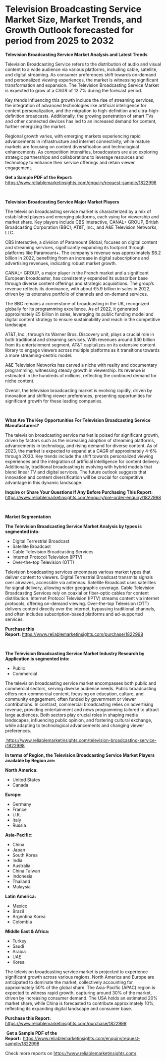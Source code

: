<p><h1>Television Broadcasting Service Market Size, Market Trends, and Growth Outlook forecasted for period from 2025 to 2032</h1></p><p><strong>Television Broadcasting Service Market Analysis and Latest Trends</strong></p>
<p><p>Television Broadcasting Service refers to the distribution of audio and visual content to a wide audience via various platforms, including cable, satellite, and digital streaming. As consumer preferences shift towards on-demand and personalized viewing experiences, the market is witnessing significant transformation and expansion. The Television Broadcasting Service Market is expected to grow at a CAGR of 12.7% during the forecast period. </p><p>Key trends influencing this growth include the rise of streaming services, the integration of advanced technologies like artificial intelligence for content personalization, and the migration to high-definition and ultra-high-definition broadcasts. Additionally, the growing penetration of smart TVs and other connected devices has led to an increased demand for content, further energizing the market. </p><p>Regional growth varies, with emerging markets experiencing rapid advancements in infrastructure and internet connectivity, while mature markets are focusing on content diversification and technological enhancements. As competition intensifies, broadcasters are also exploring strategic partnerships and collaborations to leverage resources and technology to enhance their service offerings and retain viewer engagement.</p></p>
<p><strong>Get a Sample PDF of the Report:&nbsp;</strong> <a href="https://www.reliablemarketinsights.com/enquiry/request-sample/1822998?utm_campaign=2207&utm_medium=2&utm_source=Github&utm_content=ia&utm_term=08042025&utm_id=television-broadcasting-service">https://www.reliablemarketinsights.com/enquiry/request-sample/1822998</a></p>
<p>&nbsp;</p>
<p><strong>Television Broadcasting Service Major Market Players</strong></p>
<p><p>The television broadcasting service market is characterized by a mix of established players and emerging platforms, each vying for viewership and market share. Key players include CBS Interactive, CANAL+ GROUP, British Broadcasting Corporation (BBC), AT&T, Inc., and A&E Television Networks, LLC. </p><p>CBS Interactive, a division of Paramount Global, focuses on digital content and streaming services, significantly expanding its footprint through platforms like Paramount+. The company's revenue was approximately $8.2 billion in 2022, benefiting from an increase in digital subscriptions and advertising revenues, indicating robust market growth.</p><p>CANAL+ GROUP, a major player in the French market and a significant European broadcaster, has consistently expanded its subscriber base through diverse content offerings and strategic acquisitions. The group’s revenue reflects its dominance, with about €5.9 billion in sales in 2022, driven by its extensive portfolio of channels and on-demand services.</p><p>The BBC remains a cornerstone of broadcasting in the UK, recognized globally for its programming excellence. As of 2022, it generated approximately £5 billion in sales, leveraging its public funding model and digital content strategy to ensure sustainability and reach in the competitive landscape.</p><p>AT&T, Inc., through its Warner Bros. Discovery unit, plays a crucial role in both traditional and streaming services. With revenues around $30 billion from its entertainment segment, AT&T capitalizes on its extensive content library to engage viewers across multiple platforms as it transitions towards a more streaming-centric model.</p><p>A&E Television Networks has carved a niche with reality and documentary programming, witnessing steady growth in viewership. Its revenue is estimated in the hundreds of millions, reflecting the continued demand for niche content.</p><p>Overall, the television broadcasting market is evolving rapidly, driven by innovation and shifting viewer preferences, presenting opportunities for significant growth for these leading companies.</p></p>
<p>&nbsp;</p>
<p><strong>What Are The Key Opportunities For Television Broadcasting Service Manufacturers?</strong></p>
<p><p>The television broadcasting service market is poised for significant growth, driven by factors such as the increasing adoption of streaming platforms, advancements in technology, and rising demand for diverse content. As of 2023, the market is expected to expand at a CAGR of approximately 4-6% through 2030. Key trends include the shift towards personalized viewing experiences and the integration of artificial intelligence for content delivery. Additionally, traditional broadcasting is evolving with hybrid models that blend linear TV and digital services. The future outlook suggests that innovation and content diversification will be crucial for competitive advantage in this dynamic landscape.</p></p>
<p><strong>Inquire or Share Your Questions If Any Before Purchasing This Report:</strong> <a href="https://www.reliablemarketinsights.com/enquiry/pre-order-enquiry/1822998?utm_campaign=2207&utm_medium=2&utm_source=Github&utm_content=ia&utm_term=08042025&utm_id=television-broadcasting-service">https://www.reliablemarketinsights.com/enquiry/pre-order-enquiry/1822998</a></p>
<p>&nbsp;</p>
<p><strong>Market Segmentation</strong></p>
<p><strong>The Television Broadcasting Service Market Analysis by types is segmented into:</strong></p>
<p><ul><li>Digital Terrestrial Broadcast</li><li>Satellite Broadcast</li><li>Cable Television Broadcasting Services</li><li>Internet Protocol Television (IPTV)</li><li>Over-the-top Television (OTT)</li></ul></p>
<p><p>Television broadcasting services encompass various market types that deliver content to viewers. Digital Terrestrial Broadcast transmits signals over airwaves, accessible via antennas. Satellite Broadcast uses satellites for signal delivery, allowing wider geographic coverage. Cable Television Broadcasting Services rely on coaxial or fiber-optic cables for content distribution. Internet Protocol Television (IPTV) streams content via internet protocols, offering on-demand viewing. Over-the-top Television (OTT) delivers content directly over the internet, bypassing traditional channels, and often includes subscription-based platforms and ad-supported services.</p></p>
<p><strong>Purchase this Report:&nbsp;</strong><a href="https://www.reliablemarketinsights.com/purchase/1822998?utm_campaign=2207&utm_medium=2&utm_source=Github&utm_content=ia&utm_term=08042025&utm_id=television-broadcasting-service">https://www.reliablemarketinsights.com/purchase/1822998</a></p>
<p>&nbsp;</p>
<p><strong>The Television Broadcasting Service Market Industry Research by Application is segmented into:</strong></p>
<p><ul><li>Public</li><li>Commercial</li></ul></p>
<p><p>The television broadcasting service market encompasses both public and commercial sectors, serving diverse audience needs. Public broadcasting offers non-commercial content, focusing on education, culture, and community engagement, often funded by government or viewer contributions. In contrast, commercial broadcasting relies on advertising revenue, providing entertainment and news programming tailored to attract large audiences. Both sectors play crucial roles in shaping media landscapes, influencing public opinion, and fostering cultural exchange, while adapting to technological advancements and changing viewer preferences.</p></p>
<p><a href="https://www.reliablemarketinsights.com/television-broadcasting-service-r1822998?utm_campaign=2207&utm_medium=2&utm_source=Github&utm_content=ia&utm_term=08042025&utm_id=television-broadcasting-service">&nbsp;https://www.reliablemarketinsights.com/television-broadcasting-service-r1822998</a></p>
<p><strong>In terms of Region, the Television Broadcasting Service Market Players available by Region are:</strong></p>
<p>
    <p> <strong> North America: </strong>
        <ul>
            <li>United States</li>
            <li>Canada</li>
        </ul>
        </p> 
    <p> <strong> Europe: </strong>
        <ul>
            <li>Germany</li>
            <li>France</li>
            <li>U.K.</li>
            <li>Italy</li>
            <li>Russia</li>
        </ul>
        </p> 
    <p> <strong> Asia-Pacific: </strong>
        <ul>
            <li>China</li>
            <li>Japan</li>
            <li>South Korea</li>
            <li>India</li>
            <li>Australia</li>
            <li>China Taiwan</li>
            <li>Indonesia</li>
            <li>Thailand</li>
            <li>Malaysia</li>
        </ul>
        </p> 
    <p> <strong> Latin America: </strong>
        <ul>
            <li>Mexico</li>
            <li>Brazil</li>
            <li>Argentina Korea</li>
            <li>Colombia</li>
        </ul>
        </p> 
    <p> <strong> Middle East & Africa: </strong>
        <ul>
            <li>Turkey</li>
            <li>Saudi</li>
            <li>Arabia</li>
            <li>UAE</li>
            <li>Korea</li>
        </ul>
    </p>
    </p>
<p><p>The television broadcasting service market is projected to experience significant growth across various regions. North America and Europe are anticipated to dominate the market, collectively accounting for approximately 50% of the global share. The Asia-Pacific (APAC) region is expected to witness rapid growth, capturing around 30% of the market, driven by increasing consumer demand. The USA holds an estimated 20% market share, while China is forecasted to contribute approximately 10%, reflecting its expanding digital landscape and consumer base.</p></p>
<p><strong>Purchase this Report: </strong><a href="https://www.reliablemarketinsights.com/purchase/1822998?utm_campaign=2207&utm_medium=2&utm_source=Github&utm_content=ia&utm_term=08042025&utm_id=television-broadcasting-service">https://www.reliablemarketinsights.com/purchase/1822998</a></p>
<p>&nbsp;<strong>Get a Sample PDF of the Report:&nbsp;&nbsp;</strong><a href="https://www.reliablemarketinsights.com/enquiry/request-sample/1822998?utm_campaign=2207&utm_medium=2&utm_source=Github&utm_content=ia&utm_term=08042025&utm_id=television-broadcasting-service">https://www.reliablemarketinsights.com/enquiry/request-sample/1822998</a></p>
<p><strong></strong></p>
<p>Check more reports on <a href="https://www.reliablemarketinsights.com/?utm_campaign=2207&utm_medium=2&utm_source=Github&utm_content=ia&utm_term=08042025&utm_id=television-broadcasting-service">https://www.reliablemarketinsights.com/</a></p>